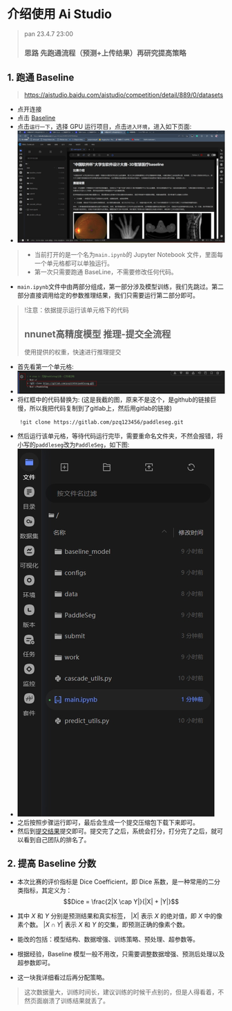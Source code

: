 # 介绍使用 Ai Studio
> pan 23.4.7 23:00
> ### 思路 **先跑通流程（预测+上传结果）再研究提高策略**

## 1. 跑通 Baseline
> https://aistudio.baidu.com/aistudio/competition/detail/889/0/datasets
- 点开连接
- 点击 [Baseline](https://aistudio.baidu.com/aistudio/projectdetail/5836342)
- 点击`运行一下`，选择 GPU 运行项目，点击`进入环境`，进入如下页面:
- ![image](/docs/img/aistudio.jpg)
> - 当前打开的是一个名为`main.ipynb`的 Jupyter Notebook 文件，里面每一个单元格都可以单独运行。
> - 第一次只需要跑通 BaseLine，不需要修改任何代码。
- `main.ipynb`文件中由两部分组成，第一部分涉及模型训练，我们先跳过。第二部分直接调用给定的参数推理结果，我们只需要运行第二部分即可。
> !注意：依据提示运行该单元格下的代码
> ## nnunet高精度模型 推理-提交全流程
> 使用提供的权重，快速进行推理提交
- 首先看第一个单元格:
- ![image](/docs/img/cell1.jpg)
- 将红框中的代码替换为: (这是我截的图，原来不是这个，是github的链接巨慢，所以我把代码复制到了gitlab上，然后用gitlab的链接)
```
    !git clone https://gitlab.com/pzq123456/paddleseg.git
```
- 然后运行该单元格，等待代码运行完毕，需要重命名文件夹，不然会报错，将小写的`paddleseg`改为`PaddleSeg`，如下图:
- ![image](/docs/img/2.jpg)
- 之后按照步骤运行即可，最后会生成一个提交压缩包下载下来即可。
- 然后到[提交结果](https://aistudio.baidu.com/aistudio/competition/detail/889/0/submit-result)提交即可。提交完了之后，系统会打分，打分完了之后，就可以看到自己团队的排名了。

## 2. 提高 Baseline 分数
- 本次比赛的评价指标是 Dice Coefficient，即 Dice 系数，是一种常用的二分类指标，其定义为：
$$Dice = \frac{2|X \cap Y|}{|X| + |Y|}$$

- 其中 $X$ 和 $Y$ 分别是预测结果和真实标签， $\left|X\right|$  表示 $X$ 的绝对值，即 $X$ 中的像素个数。 $|X \cap Y|$  表示  $X$  和  $Y$  的交集，即预测正确的像素个数。
- 能改的包括：模型结构、数据增强、训练策略、预处理、超参数等。
- 根据经验，Baseline 模型一般不用改，只需要调整数据增强、预测后处理以及超参数即可。
- 这一块我详细看过后再分配策略。

> 这次数据量大，训练时间长，建议训练的时候干点别的，但是人得看着，不然页面崩溃了训练结果就丢了。
